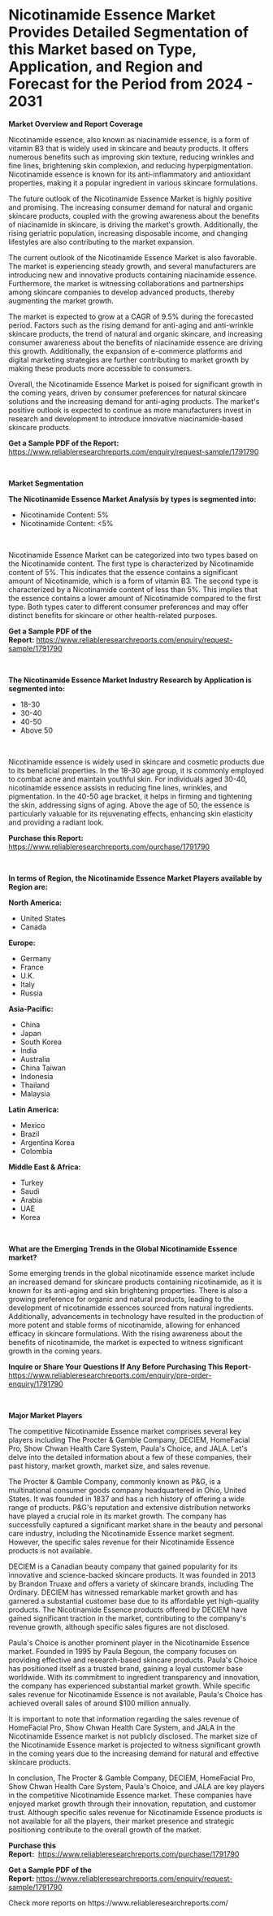 <p><h1>Nicotinamide Essence Market Provides Detailed Segmentation of this Market based on Type, Application, and Region and Forecast for the Period from 2024 - 2031</h1></p><p><strong>Market Overview and Report Coverage</strong></p>
<p><p>Nicotinamide essence, also known as niacinamide essence, is a form of vitamin B3 that is widely used in skincare and beauty products. It offers numerous benefits such as improving skin texture, reducing wrinkles and fine lines, brightening skin complexion, and reducing hyperpigmentation. Nicotinamide essence is known for its anti-inflammatory and antioxidant properties, making it a popular ingredient in various skincare formulations.</p><p>The future outlook of the Nicotinamide Essence Market is highly positive and promising. The increasing consumer demand for natural and organic skincare products, coupled with the growing awareness about the benefits of niacinamide in skincare, is driving the market's growth. Additionally, the rising geriatric population, increasing disposable income, and changing lifestyles are also contributing to the market expansion.</p><p>The current outlook of the Nicotinamide Essence Market is also favorable. The market is experiencing steady growth, and several manufacturers are introducing new and innovative products containing niacinamide essence. Furthermore, the market is witnessing collaborations and partnerships among skincare companies to develop advanced products, thereby augmenting the market growth.</p><p>The market is expected to grow at a CAGR of 9.5% during the forecasted period. Factors such as the rising demand for anti-aging and anti-wrinkle skincare products, the trend of natural and organic skincare, and increasing consumer awareness about the benefits of niacinamide essence are driving this growth. Additionally, the expansion of e-commerce platforms and digital marketing strategies are further contributing to market growth by making these products more accessible to consumers.</p><p>Overall, the Nicotinamide Essence Market is poised for significant growth in the coming years, driven by consumer preferences for natural skincare solutions and the increasing demand for anti-aging products. The market's positive outlook is expected to continue as more manufacturers invest in research and development to introduce innovative niacinamide-based skincare products.</p></p>
<p><strong>Get a Sample PDF of the Report:</strong> <a href="https://www.reliableresearchreports.com/enquiry/request-sample/1791790">https://www.reliableresearchreports.com/enquiry/request-sample/1791790</a></p>
<p>&nbsp;</p>
<p><strong>Market Segmentation</strong></p>
<p><strong>The Nicotinamide Essence Market Analysis by types is segmented into:</strong></p>
<p><ul><li>Nicotinamide Content: 5%</li><li>Nicotinamide Content: <5%</li></ul></p>
<p>&nbsp;</p>
<p><p>Nicotinamide Essence Market can be categorized into two types based on the Nicotinamide content. The first type is characterized by Nicotinamide content of 5%. This indicates that the essence contains a significant amount of Nicotinamide, which is a form of vitamin B3. The second type is characterized by a Nicotinamide content of less than 5%. This implies that the essence contains a lower amount of Nicotinamide compared to the first type. Both types cater to different consumer preferences and may offer distinct benefits for skincare or other health-related purposes.</p></p>
<p><strong>Get a Sample PDF of the Report:</strong>&nbsp;<a href="https://www.reliableresearchreports.com/enquiry/request-sample/1791790">https://www.reliableresearchreports.com/enquiry/request-sample/1791790</a></p>
<p>&nbsp;</p>
<p><strong>The Nicotinamide Essence Market Industry Research by Application is segmented into:</strong></p>
<p><ul><li>18-30</li><li>30-40</li><li>40-50</li><li>Above 50</li></ul></p>
<p>&nbsp;</p>
<p><p>Nicotinamide essence is widely used in skincare and cosmetic products due to its beneficial properties. In the 18-30 age group, it is commonly employed to combat acne and maintain youthful skin. For individuals aged 30-40, nicotinamide essence assists in reducing fine lines, wrinkles, and pigmentation. In the 40-50 age bracket, it helps in firming and tightening the skin, addressing signs of aging. Above the age of 50, the essence is particularly valuable for its rejuvenating effects, enhancing skin elasticity and providing a radiant look.</p></p>
<p><strong>Purchase this Report:</strong>&nbsp; <a href="https://www.reliableresearchreports.com/purchase/1791790">https://www.reliableresearchreports.com/purchase/1791790</a></p>
<p>&nbsp;</p>
<p><strong>In terms of Region, the Nicotinamide Essence Market Players available by Region are:</strong></p>
<p>
    <p> <strong> North America: </strong>
        <ul>
            <li>United States</li>
            <li>Canada</li>
        </ul>
        </p> 
    <p> <strong> Europe: </strong>
        <ul>
            <li>Germany</li>
            <li>France</li>
            <li>U.K.</li>
            <li>Italy</li>
            <li>Russia</li>
        </ul>
        </p> 
    <p> <strong> Asia-Pacific: </strong>
        <ul>
            <li>China</li>
            <li>Japan</li>
            <li>South Korea</li>
            <li>India</li>
            <li>Australia</li>
            <li>China Taiwan</li>
            <li>Indonesia</li>
            <li>Thailand</li>
            <li>Malaysia</li>
        </ul>
        </p> 
    <p> <strong> Latin America: </strong>
        <ul>
            <li>Mexico</li>
            <li>Brazil</li>
            <li>Argentina Korea</li>
            <li>Colombia</li>
        </ul>
        </p> 
    <p> <strong> Middle East & Africa: </strong>
        <ul>
            <li>Turkey</li>
            <li>Saudi</li>
            <li>Arabia</li>
            <li>UAE</li>
            <li>Korea</li>
        </ul>
    </p>
    </p>
<p>&nbsp;</p>
<p><strong>What are the Emerging Trends in the Global Nicotinamide Essence market?</strong></p>
<p><p>Some emerging trends in the global nicotinamide essence market include an increased demand for skincare products containing nicotinamide, as it is known for its anti-aging and skin brightening properties. There is also a growing preference for organic and natural products, leading to the development of nicotinamide essences sourced from natural ingredients. Additionally, advancements in technology have resulted in the production of more potent and stable forms of nicotinamide, allowing for enhanced efficacy in skincare formulations. With the rising awareness about the benefits of nicotinamide, the market is expected to witness significant growth in the coming years.</p></p>
<p><strong>Inquire or Share Your Questions If Any Before Purchasing This Report</strong>- <a href="https://www.reliableresearchreports.com/enquiry/pre-order-enquiry/1791790">https://www.reliableresearchreports.com/enquiry/pre-order-enquiry/1791790</a></p>
<p>&nbsp;</p>
<p><strong>Major Market Players</strong></p>
<p><p>The competitive Nicotinamide Essence market comprises several key players including The Procter & Gamble Company, DECIEM, HomeFacial Pro, Show Chwan Health Care System, Paula's Choice, and JALA. Let's delve into the detailed information about a few of these companies, their past history, market growth, market size, and sales revenue.</p><p>The Procter & Gamble Company, commonly known as P&G, is a multinational consumer goods company headquartered in Ohio, United States. It was founded in 1837 and has a rich history of offering a wide range of products. P&G's reputation and extensive distribution networks have played a crucial role in its market growth. The company has successfully captured a significant market share in the beauty and personal care industry, including the Nicotinamide Essence market segment. However, the specific sales revenue for their Nicotinamide Essence products is not available.</p><p>DECIEM is a Canadian beauty company that gained popularity for its innovative and science-backed skincare products. It was founded in 2013 by Brandon Truaxe and offers a variety of skincare brands, including The Ordinary. DECIEM has witnessed remarkable market growth and has garnered a substantial customer base due to its affordable yet high-quality products. The Nicotinamide Essence products offered by DECIEM have gained significant traction in the market, contributing to the company's revenue growth, although specific sales figures are not disclosed.</p><p>Paula's Choice is another prominent player in the Nicotinamide Essence market. Founded in 1995 by Paula Begoun, the company focuses on providing effective and research-based skincare products. Paula's Choice has positioned itself as a trusted brand, gaining a loyal customer base worldwide. With its commitment to ingredient transparency and innovation, the company has experienced substantial market growth. While specific sales revenue for Nicotinamide Essence is not available, Paula's Choice has achieved overall sales of around $100 million annually.</p><p>It is important to note that information regarding the sales revenue of HomeFacial Pro, Show Chwan Health Care System, and JALA in the Nicotinamide Essence market is not publicly disclosed. The market size of the Nicotinamide Essence market is projected to witness significant growth in the coming years due to the increasing demand for natural and effective skincare products.</p><p>In conclusion, The Procter & Gamble Company, DECIEM, HomeFacial Pro, Show Chwan Health Care System, Paula's Choice, and JALA are key players in the competitive Nicotinamide Essence market. These companies have enjoyed market growth through their innovation, reputation, and customer trust. Although specific sales revenue for Nicotinamide Essence products is not available for all the players, their market presence and strategic positioning contribute to the overall growth of the market.</p></p>
<p><strong>Purchase this Report:</strong>&nbsp;&nbsp;<a href="https://www.reliableresearchreports.com/purchase/1791790">https://www.reliableresearchreports.com/purchase/1791790</a></p>
<p></p>
<p><strong>Get a Sample PDF of the Report:</strong>&nbsp;<a href="https://www.reliableresearchreports.com/enquiry/request-sample/1791790">https://www.reliableresearchreports.com/enquiry/request-sample/1791790</a></p>
<p>Check more reports on https://www.reliableresearchreports.com/</p>